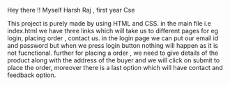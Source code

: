 Hey there !!
Myself Harsh Raj , first year Cse


This project is purely made by using HTML and CSS. in the main file i.e index.html we have three links which will take us to different pages for eg login, placing order , contact us.
in the login page we can put our email id and password but when we press login button nothing will happen as it is not fucnctional. further for placing a order ,
we need to give details of the product along with the address of the buyer and we will click on submit to place the order, moreover there is  a last option which will have contact
and feedback option.
